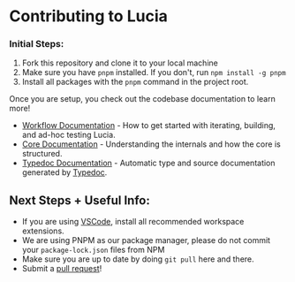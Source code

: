 # Contributing to Lucia

### Initial Steps:

1. Fork this repository and clone it to your local machine
2. Make sure you have `pnpm` installed. If you don't, run `npm install -g pnpm`
3. Install all packages with the `pnpm` command in the project root.

Once you are setup, you check out the codebase documentation to learn more!

- [Workflow Documentation](https://github.com/aidenybai/lucia/wiki/Workflow-Documentation) - How to get started with iterating, building, and ad-hoc testing Lucia.
- [Core Documentation](https://github.com/aidenybai/lucia/wiki/Core-Documentation) - Understanding the internals and how the core is structured.
- [Typedoc Documentation](https://lucia-docs.netlify.app/) - Automatic type and source documentation generated by [Typedoc](https://typedoc.org/).

## Next Steps + Useful Info:

- If you are using [VSCode](https://code.visualstudio.com/), install all recommended workspace extensions.
- We are using PNPM as our package manager, please do not commit your `package-lock.json` files from NPM
- Make sure you are up to date by doing `git pull` here and there.
- Submit a [pull request](https://github.com/aidenybai/lucia/pulls)!
